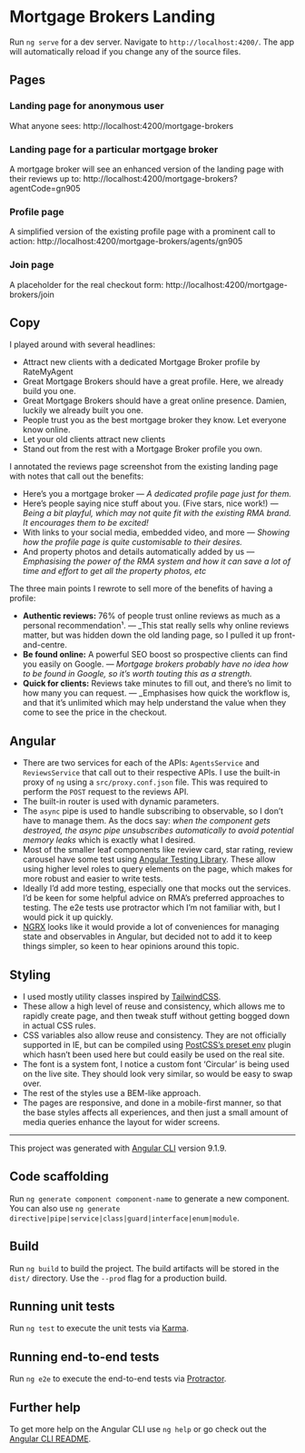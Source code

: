 # Mortgage Brokers Landing

Run `ng serve` for a dev server. Navigate to `http://localhost:4200/`. The app will automatically reload if you change any of the source files.

## Pages

### Landing page for anonymous user

What anyone sees: http://localhost:4200/mortgage-brokers

### Landing page for a particular mortgage broker

A mortgage broker will see an enhanced version of the landing page with their reviews up to: http://localhost:4200/mortgage-brokers?agentCode=gn905

### Profile page

A simplified version of the existing profile page with a prominent call to action: http://localhost:4200/mortgage-brokers/agents/gn905

### Join page

A placeholder for the real checkout form: http://localhost:4200/mortgage-brokers/join

## Copy

I played around with several headlines:

- Attract new clients with a dedicated Mortgage Broker profile by RateMyAgent
- Great Mortgage Brokers should have a great profile. Here, we already build you one.
- Great Mortgage Brokers should have a great online presence. Damien, luckily we already built you one.
- People trust you as the best mortgage broker they know. Let everyone know online.
- Let your old clients attract new clients
- Stand out from the rest with a Mortgage Broker profile you own.

I annotated the reviews page screenshot from the existing landing page with notes that call out the benefits:

- Here’s you a mortgage broker — _A dedicated profile page just for them._
- Here’s people saying nice stuff about you. (Five stars, nice work!) — _Being a bit playful, which may not quite fit with the existing RMA brand. It encourages them to be excited!_
- With links to your social media, embedded video, and more — _Showing how the profile page is quite customisable to their desires._
- And property photos and details automatically added by us — _Emphasising the power of the RMA system and how it can save a lot of time and effort to get all the property photos, etc_

The three main points I rewrote to sell more of the benefits of having a profile:

- **Authentic reviews:** 76% of people trust online reviews as much as a personal recommendation¹. — _This stat really sells why online reviews matter, but was hidden down the old landing page, so I pulled it up front-and-centre.
- **Be found online:** A powerful SEO boost so prospective clients can find you easily on Google. — _Mortgage brokers probably have no idea how to be found in Google, so it’s worth touting this as a strength._
- **Quick for clients:** Reviews take minutes to fill out, and there’s no limit to how many you can request. — _Emphasises how quick the workflow is, and that it’s unlimited which may help understand the value when they come to see the price in the checkout.

## Angular

- There are two services for each of the APIs: `AgentsService` and `ReviewsService` that call out to their respective APIs. I use the built-in proxy of `ng` using a `src/proxy.conf.json` file. This was required to perform the `POST` request to the reviews API.
- The built-in router is used with dynamic parameters.
- The `async` pipe is used to handle subscribing to observable, so I don’t have to manage them. As the docs say: _when the component gets destroyed, the async pipe unsubscribes automatically to avoid potential memory leaks_ which is exactly what I desired.
- Most of the smaller leaf components like review card, star rating, review carousel have some test using [Angular Testing Library](https://testing-library.com/docs/angular-testing-library/intro). These allow using higher level roles to query elements on the page, which makes for more robust and easier to write tests.
- Ideally I’d add more testing, especially one that mocks out the services. I’d be keen for some helpful advice on RMA’s preferred approaches to testing. The e2e tests use protractor which I’m not familiar with, but I would pick it up quickly.
- [NGRX](https://ngrx.io/) looks like it would provide a lot of conveniences for managing state and observables in Angular, but decided not to add it to keep things simpler, so keen to hear opinions around this topic.

## Styling

- I used mostly utility classes inspired by [TailwindCSS](https://tailwindcss.com/).
- These allow a high level of reuse and consistency, which allows me to rapidly create page, and then tweak stuff without getting bogged down in actual CSS rules.
- CSS variables also allow reuse and consistency. They are not officially supported in IE, but can be compiled using [PostCSS’s preset env](https://github.com/csstools/postcss-preset-env) plugin which hasn’t been used here but could easily be used on the real site.
- The font is a system font, I notice a custom font ‘Circular’ is being used on the live site. They should look very similar, so would be easy to swap over.
- The rest of the styles use a BEM-like approach.
- The pages are responsive, and done in a mobile-first manner, so that the base styles affects all experiences, and then just a small amount of media queries enhance the layout for wider screens.


----

This project was generated with [Angular CLI](https://github.com/angular/angular-cli) version 9.1.9.

## Code scaffolding

Run `ng generate component component-name` to generate a new component. You can also use `ng generate directive|pipe|service|class|guard|interface|enum|module`.

## Build

Run `ng build` to build the project. The build artifacts will be stored in the `dist/` directory. Use the `--prod` flag for a production build.

## Running unit tests

Run `ng test` to execute the unit tests via [Karma](https://karma-runner.github.io).

## Running end-to-end tests

Run `ng e2e` to execute the end-to-end tests via [Protractor](http://www.protractortest.org/).

## Further help

To get more help on the Angular CLI use `ng help` or go check out the [Angular CLI README](https://github.com/angular/angular-cli/blob/master/README.md).
